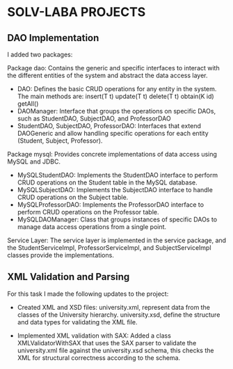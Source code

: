# SOLV-LABA PROJECTS 
## DAO Implementation
I added two packages:

Package dao: Contains the generic and specific interfaces to interact with the different entities of the system and abstract the data access layer.
+ DAO<T>: Defines the basic CRUD operations for any entity in the system. The main methods are:
        insert(T t)
        update(T t)
        delete(T t)
        obtain(K id)
        getAll()
+ DAOManager: Interface that groups the operations on specific DAOs, such as StudentDAO, SubjectDAO, and ProfessorDAO
+ StudentDAO, SubjectDAO, ProfessorDAO: Interfaces that extend DAOGeneric and allow handling specific operations for each entity (Student, Subject, Professor).

Package mysql: Provides concrete implementations of data access using MySQL and JDBC.
+ MySQLStudentDAO: Implements the StudentDAO interface to perform CRUD operations on the Student table in the MySQL database.
+ MySQLSubjectDAO: Implements the SubjectDAO interface to handle CRUD operations on the Subject table.
+ MySQLProfessorDAO: Implements the ProfessorDAO interface to perform CRUD operations on the Professor table.
+ MySQLDAOManager: Class that groups instances of specific DAOs to manage data access operations from a single point.

Service Layer: The service layer is implemented in the service package, and the StudentServiceImpl, ProfessorServiceImpl, and SubjectServiceImpl classes provide the implementations.

## XML Validation and Parsing 
For this task I made the following updates to the project:

+ Created XML and XSD files:
university.xml, represent data from the classes of the University hierarchy.
university.xsd,  define the structure and data types for validating the XML file.

+ Implemented XML validation with SAX:
Added a class XMLValidatorWithSAX that uses the SAX parser to validate the university.xml file against the university.xsd schema, this checks the XML for structural correctness according to the schema.




